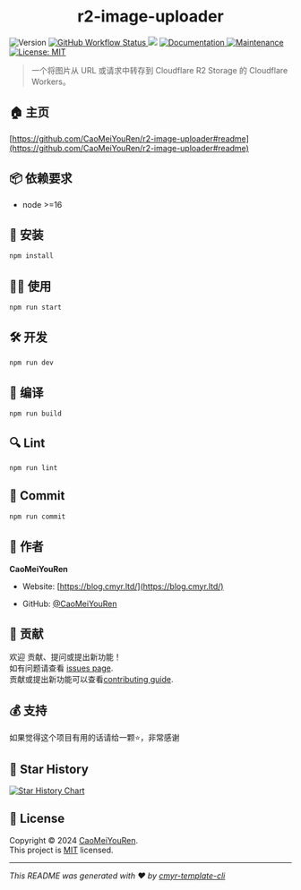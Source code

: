 <h1 align="center">r2-image-uploader </h1>
<p>
  <img alt="Version" src="https://img.shields.io/github/package-json/v/CaoMeiYouRen/r2-image-uploader.svg" />
  <a href="https://github.com/CaoMeiYouRen/r2-image-uploader/actions?query=workflow%3ARelease" target="_blank">
    <img alt="GitHub Workflow Status" src="https://img.shields.io/github/actions/workflow/status/CaoMeiYouRen/r2-image-uploader/release.yml?branch=master">
  </a>
  <img src="https://img.shields.io/badge/node-%3E%3D18-blue.svg" />
  <a href="https://github.com/CaoMeiYouRen/r2-image-uploader#readme" target="_blank">
    <img alt="Documentation" src="https://img.shields.io/badge/documentation-yes-brightgreen.svg" />
  </a>
  <a href="https://github.com/CaoMeiYouRen/r2-image-uploader/graphs/commit-activity" target="_blank">
    <img alt="Maintenance" src="https://img.shields.io/badge/Maintained%3F-yes-green.svg" />
  </a>
  <a href="https://github.com/CaoMeiYouRen/r2-image-uploader/blob/master/LICENSE" target="_blank">
    <img alt="License: MIT" src="https://img.shields.io/github/license/CaoMeiYouRen/r2-image-uploader?color=yellow" />
  </a>
</p>


> 一个将图片从 URL 或请求中转存到 Cloudflare R2 Storage 的 Cloudflare Workers。

## 🏠 主页

[https://github.com/CaoMeiYouRen/r2-image-uploader#readme](https://github.com/CaoMeiYouRen/r2-image-uploader#readme)


## 📦 依赖要求


- node >=16

## 🚀 安装

```sh
npm install
```

## 👨‍💻 使用

```sh
npm run start
```

## 🛠️ 开发

```sh
npm run dev
```

## 🔧 编译

```sh
npm run build
```

## 🔍 Lint

```sh
npm run lint
```

## 💾 Commit

```sh
npm run commit
```


## 👤 作者


**CaoMeiYouRen**

* Website: [https://blog.cmyr.ltd/](https://blog.cmyr.ltd/)

* GitHub: [@CaoMeiYouRen](https://github.com/CaoMeiYouRen)


## 🤝 贡献

欢迎 贡献、提问或提出新功能！<br />如有问题请查看 [issues page](https://github.com/CaoMeiYouRen/r2-image-uploader/issues). <br/>贡献或提出新功能可以查看[contributing guide](https://github.com/CaoMeiYouRen/r2-image-uploader/blob/master/CONTRIBUTING.md).

## 💰 支持

如果觉得这个项目有用的话请给一颗⭐️，非常感谢

## 🌟 Star History

[![Star History Chart](https://api.star-history.com/svg?repos=CaoMeiYouRen/r2-image-uploader&type=Date)](https://star-history.com/#CaoMeiYouRen/r2-image-uploader&Date)

## 📝 License

Copyright © 2024 [CaoMeiYouRen](https://github.com/CaoMeiYouRen).<br />
This project is [MIT](https://github.com/CaoMeiYouRen/r2-image-uploader/blob/master/LICENSE) licensed.

***
_This README was generated with ❤️ by [cmyr-template-cli](https://github.com/CaoMeiYouRen/cmyr-template-cli)_
